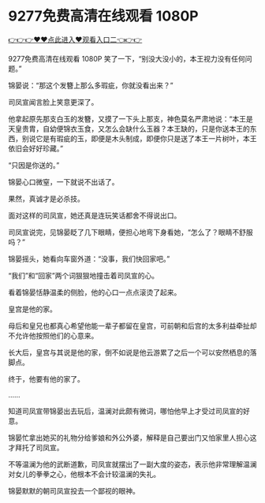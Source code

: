 # 9277免费高清在线观看 1080P

 <a href="http://www.baidu.com/link?url=XaDzi4lrlBsIf7hc43pQAeEvE68KnODCy8r9yapmf0G&wd=&eqid=c54cd89e006c3be70000000466c61f85">👉👉👉♥♥点此进入♥观看入口二👈👉👉</a>

9277免费高清在线观看 1080P
笑了一下，“别没大没小的，本王视力没有任何问题。”

锦晏说：“那这个发簪上那么多瑕疵，你就没看出来？”

司凤宣闻言脸上笑意更深了。

他拿起原先那支白玉的发簪，又摸了一下头上那支，神色莫名严肃地说：“本王是天皇贵胄，自幼便锦衣玉食，又怎么会缺什么玉器？本王缺的，只是你送本王的东西，别说它是有瑕疵的玉，即便是木头制成，即便你只是送了本王一片树叶，本王依旧会好好珍藏。”

“只因是你送的。”

锦晏心口微窒，一下就说不出话了。

果然，真诚才是必杀技。

面对这样的司凤宣，她还真是连玩笑话都舍不得说出口。

司凤宣说完，见锦晏眨了几下眼睛，便担心地弯下身看她，“怎么了？眼睛不舒服吗？”

锦晏摇头，她看向车窗外道：“没事，我们快回家吧。”

“我们”和“回家”两个词狠狠地撞击着司凤宣的心。

看着锦晏恬静温柔的侧脸，他的心口一点点滚烫了起来。

皇宫是他的家。

母后和皇兄也都真心希望他能一辈子都留在皇宫，可前朝和后宫的太多利益牵扯却不允许他按照他们的心意来。

长大后，皇宫与其说是他的家，倒不如说是他云游累了之后一个可以安然栖息的落脚点。

终于，他要有他的家了。

……

知道司凤宣带锦晏出去玩后，温澜对此颇有微词，哪怕他早上才受过司凤宣的好意。

锦晏忙拿出她买的礼物分给爹娘和外公外婆，解释是自己要出门又怕家里人担心这才拜托了司凤宣。

不等温澜为他的武断道歉，司凤宣就摆出了一副大度的姿态，表示他非常理解温澜对女儿的拳拳之心，他根本不会计较温澜的失礼。

锦晏默默的朝司凤宣投去一个鄙视的眼神。

